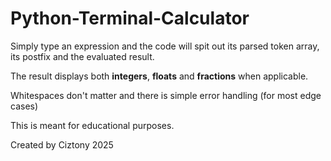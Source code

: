 # Python-Terminal-Calculator

Simply type an expression and the code will spit out its parsed token array, its postfix and the evaluated result.

The result displays both **integers**, **floats** and **fractions** when applicable.

Whitespaces don't matter and there is simple error handling (for most edge cases)

This is meant for educational purposes.

Created by Ciztony 2025
